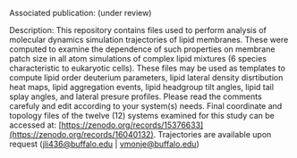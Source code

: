 Associated publication: (under review)

Description: This repository contains files used to perform analysis of molecular dynamics simulation trajectories of lipid membranes. 
These were computed to examine the dependence of such properties on membrane patch size in all atom simulations of complex lipid mixtures
(6 species characteristic to eukaryotic cells). These files may be used as templates to compute lipid order deuterium parameters, 
lipid lateral density disrtibution heat maps, lipid aggregation events, lipid headgroup tilt angles, lipid tail splay angles, and lateral
presure profiles. Please read the comments carefuly and edit according to your system(s) needs. 
Final coordinate and topology files of the twelve (12) systems examined for this study can be accessed at: 
[https://zenodo.org/records/15376633](https://zenodo.org/records/16040132). 
Trajectories are available upon request (jli436@buffalo.edu | vmonje@buffalo.edu)

